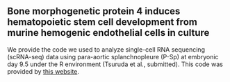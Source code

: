 ## Bone morphogenetic protein 4 induces hematopoietic stem cell development from murine hemogenic endothelial cells in culture
We provide the code we used to analyze single-cell RNA sequencing (scRNA-seq) data using para-aortic splanchnopleure (P-Sp) at embryonic day 9.5 under the R environment (Tsuruda et al., submitted).
This code was provided by [this website](https://satijalab.org/seurat/).
